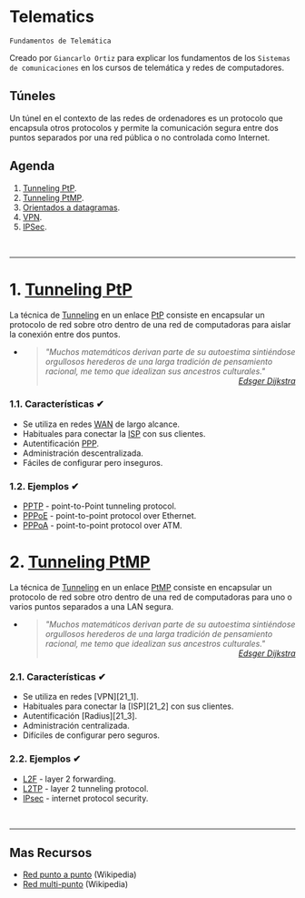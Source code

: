 # Telematics
<p><code>Fundamentos de Telemática</code></p>
<p>Creado por <code>Giancarlo Ortiz</code> para explicar los fundamentos de los <code>Sistemas de comunicaciones</code> en los cursos de telemática y redes de computadores.</p>

## Túneles
Un túnel en el contexto de las redes de ordenadores es un protocolo que encapsula otros protocolos y permite la comunicación segura entre dos puntos separados por una red pública o no controlada como Internet.

## Agenda
1. [Tunneling PtP](#1-tunneling-ptp).
1. [Tunneling PtMP](#1-tunneling-ptmp).
1. [Orientados a datagramas](#2-orientados-a-datagramas).
1. [VPN](#3-vpn).
1. [IPSec](#4-ipsec).

<br>

---
# 1. [Tunneling PtP](#agenda)
La técnica de [Tunneling][1] en un enlace [PtP][1_] consiste en encapsular un protocolo de red sobre otro dentro de una red de computadoras para aislar la conexión entre dos puntos.

[1]:https://es.wikipedia.org/wiki/T%C3%BAnel_(inform%C3%A1tica)#
[1_]:https://es.wikipedia.org/wiki/Red_punto_a_punto

* ><i>"Muchos matemáticos derivan parte de su autoestima sintiéndose orgullosos herederos de una larga tradición de pensamiento racional, me temo que idealizan sus ancestros culturales."</i><br>
<cite style="display:block; text-align: right">[Edsger Dijkstra](https://es.wikipedia.org/wiki/Edsger_Dijkstra)</cite>

### 1.1. Características ✔
* Se utiliza en redes [WAN][11_1] de largo alcance.
* Habituales para conectar la [ISP][11_2] con sus clientes.
* Autentificación [PPP][11_3].
* Administración descentralizada.
* Fáciles de configurar pero inseguros.

[11_1]:https://es.wikipedia.org/wiki/Red_de_%C3%A1rea_amplia
[11_2]:https://es.wikipedia.org/wiki/Proveedor_de_servicios_de_internet
[11_3]:https://es.wikipedia.org/wiki/Point-to-Point_Protocol

### 1.2. Ejemplos ✔
* [PPTP][12_1] - point-to-Point tunneling protocol.
* [PPPoE][12_2] - point-to-point protocol over Ethernet.
* [PPPoA][12_3] - point-to-point protocol over ATM.

[12_1]:https://es.wikipedia.org/wiki/PPTP
[12_2]:https://es.wikipedia.org/wiki/PPPoE
[12_3]:https://es.wikipedia.org/wiki/PPPoA

# 2. [Tunneling PtMP](#agenda)
La técnica de [Tunneling][2] en un enlace [PtMP][2_] consiste en encapsular un protocolo de red sobre otro dentro de una red de computadoras para uno o varios puntos separados a una LAN segura.

[2]:https://es.wikipedia.org/wiki/T%C3%BAnel_(inform%C3%A1tica)#
[2_]:https://es.wikipedia.org/wiki/Red_multipunto

* ><i>"Muchos matemáticos derivan parte de su autoestima sintiéndose orgullosos herederos de una larga tradición de pensamiento racional, me temo que idealizan sus ancestros culturales."</i><br>
<cite style="display:block; text-align: right">[Edsger Dijkstra](https://es.wikipedia.org/wiki/Edsger_Dijkstra)</cite>

### 2.1. Características ✔
* Se utiliza en redes [VPN][21_1].
* Habituales para conectar la [ISP][21_2] con sus clientes.
* Autentificación [Radius][21_3].
* Administración centralizada.
* Difíciles de configurar pero seguros.

[11_1]:https://es.wikipedia.org/wiki/Red_de_%C3%A1rea_amplia
[11_2]:https://es.wikipedia.org/wiki/Proveedor_de_servicios_de_internet
[11_3]:https://es.wikipedia.org/wiki/Point-to-Point_Protocol

### 2.2. Ejemplos ✔
* [L2F][22_1] - layer 2 forwarding.
* [L2TP][22_2] - layer 2 tunneling protocol.
* [IPsec][22_3] - internet protocol security.


[22_1]:https://es.wikipedia.org/wiki/L2F
[22_2]:https://es.wikipedia.org/wiki/L2TP
[22_3]:https://es.wikipedia.org/wiki/IPsec

<br>

---
## Mas Recursos
- [Red punto a punto](https://es.wikipedia.org/wiki/Red_punto_a_punto) (Wikipedia)
- [Red multi-punto](https://es.wikipedia.org/wiki/Red_multipunto) (Wikipedia)
